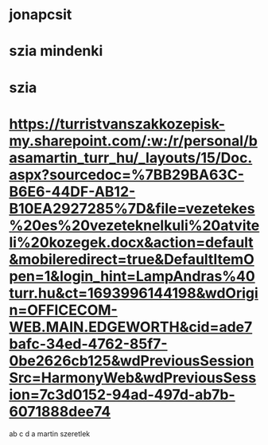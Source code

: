 # jonapcsit
# szia mindenki
# szia
# https://turristvanszakkozepisk-my.sharepoint.com/:w:/r/personal/basamartin_turr_hu/_layouts/15/Doc.aspx?sourcedoc=%7BB29BA63C-B6E6-44DF-AB12-B10EA2927285%7D&file=vezetekes%20es%20vezeteknelkuli%20atviteli%20kozegek.docx&action=default&mobileredirect=true&DefaultItemOpen=1&login_hint=LampAndras%40turr.hu&ct=1693996144198&wdOrigin=OFFICECOM-WEB.MAIN.EDGEWORTH&cid=ade7bafc-34ed-4762-85f7-0be2626cb125&wdPreviousSessionSrc=HarmonyWeb&wdPreviousSession=7c3d0152-94ad-497d-ab7b-6071888dee74
ab
c
d
a
martin szeretlek

